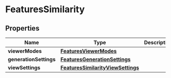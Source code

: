 

# FeaturesSimilarity


## Properties

Name | Type | Description | Notes
------------ | ------------- | ------------- | -------------
**viewerModes** | [**FeaturesViewerModes**](FeaturesViewerModes.md) |  |  [optional]
**generationSettings** | [**FeaturesGenerationSettings**](FeaturesGenerationSettings.md) |  |  [optional]
**viewSettings** | [**FeaturesSimilarityViewSettings**](FeaturesSimilarityViewSettings.md) |  |  [optional]



